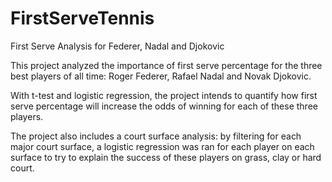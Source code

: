 # FirstServeTennis
First Serve Analysis for Federer, Nadal and Djokovic

This project analyzed the importance of first serve percentage for the three best players of all time: Roger Federer, Rafael Nadal and Novak Djokovic. 

With t-test and logistic regression, the project intends to quantify how first serve percentage will increase the odds of winning for each of these three players.  

The project also includes a court surface analysis:  by filtering for each major court surface, a logistic regression was ran for each player on each surface to try to explain the success of these players on grass, clay or hard court. 
